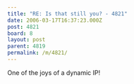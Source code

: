 ```yaml
---
title: "RE: Is that still you? - 4821"
date: 2006-03-17T16:37:23.000Z
post: 4821
board: 8
layout: post
parent: 4819
permalink: /m/4821/
---
```

One of the joys of a dynamic IP!
